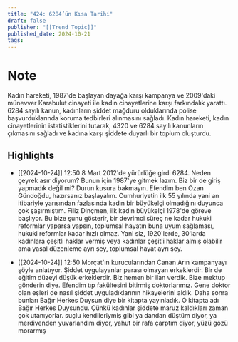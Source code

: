 ```yaml
---
title: "424: 6284’ün Kısa Tarihi"
draft: false
publisher: "[[Trend Topic]]"
published_date: 2024-10-21
tags:
---
```

# Note
 Kadın hareketi, 1987'de başlayan dayağa karşı kampanya ve 2009'daki münevver Karabulut cinayeti ile kadın cinayetlerine karşı farkındalık yarattı.
6284 sayılı kanun, kadınların şiddet mağduru olduklarında polise başvurduklarında koruma tedbirleri alınmasını sağladı.
Kadın hareketi, kadın cinayetlerinin istatistiklerini tutarak, 4320 ve 6284 sayılı kanunların çıkmasını sağladı ve kadına karşı şiddete duyarlı bir toplum oluşturdu.


## Highlights
* [[2024-10-24]] 12:50  8 Mart 2012'de yürürlüğe girdi 6284. Neden çeyrek asır diyorum? Bunun için 1987'ye gitmek lazım. Biz bir de giriş yapmadık değil mi? Durun kusura bakmayın. Efendim ben Ozan Gündoğdu, hazırsanız başlayalım. Cumhuriyetin ilk 55 yılında yani an itibariyle yarısından fazlasında kadın bir büyükelçi olmadığını duyunca çok şaşırmıştım. Filiz Dinçmen, ilk kadın büyükelçi 1978'de göreve başlıyor. Bu bize şunu gösterir, bir devrimci süreç ne kadar hukuki reformlar yaparsa yapsın, toplumsal hayatın buna uyum sağlaması, hukuki reformlar kadar hızlı olmaz. Yani siz, 1920'lerde, 30'larda kadınlara çeşitli haklar vermiş veya kadınlar çeşitli haklar almış olabilir ama yasal düzenleme ayrı şey, toplumsal hayat ayrı şey.

* [[2024-10-24]] 12:50  Morçat'ın kurucularından Canan Arın kampanyayı şöyle anlatıyor. Şiddet uygulayanlar parası olmayan erkeklerdir. Bir de eğitim düzeyi düşük erkeklerdir. Biz hemen bir ilan verdik. Bize mektup gönderin diye. Efendim tıp fakültesini bitirmiş doktorlarımız. Gene doktor olan eşleri de nasıl şiddet uyguladıklarının hikayelerini aldık. Daha sonra bunları Bağır Herkes Duysun diye bir kitapta yayınladık. O kitapta adı Bağır Herkes Duysundu. Çünkü kadınlar şiddete maruz kaldıkları zaman çok utanıyorlar. suçlu kendileriymiş gibi ya dandan düştüm diyor, ya merdivenden yuvarlandım diyor, yahut bir rafa çarptım diyor, yüzü gözü morarmış

